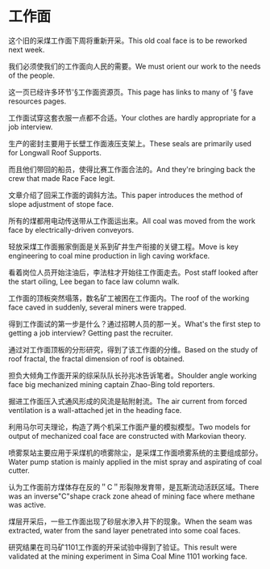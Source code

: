 # 工作面

<p><span class="chinese">这个旧的采煤工作面下周将重新开采。</span><span class="english">This old coal face is to be reworked next week.</span></p>

<p><span class="chinese">我们必须使我们的工作面向人民的需要。</span><span class="english">We must orient our work to the needs of the people.</span></p>

<p><span class="chinese">这一页已经许多环节'§工作面资源页。</span><span class="english">This page has links to many of '§ fave resources pages.</span></p>

<p><span class="chinese">工作面试穿这套衣服一点都不合适。</span><span class="english">Your clothes are hardly appropriate for a job interview.</span></p>

<p><span class="chinese">生产的密封主要用于长壁工作面液压支架上。</span><span class="english">These seals are primarily used for Longwall Roof Supports.</span></p>

<p><span class="chinese">而且他们带回的船员，使得比赛工作面合法的。</span><span class="english">And they're bringing back the crew that made Race Face legit.</span></p>

<p><span class="chinese">文章介绍了回采工作面的调斜方法。</span><span class="english">This paper introduces the method of slope adjustment of stope face.</span></p>

<p><span class="chinese">所有的煤都用电动传送带从工作面运出来。</span><span class="english">All coal was moved from the work face by electrically-driven conveyors.</span></p>

<p><span class="chinese">轻放采煤工作面搬家倒面是关系到矿井生产衔接的关键工程。</span><span class="english">Move is key engineering to coal mine production in ligh caving workface.</span></p>

<p><span class="chinese">看着岗位人员开始注油后，李法柱才开始往工作面走去。</span><span class="english">Post staff looked after the start oiling, Lee began to face law column walk.</span></p>

<p><span class="chinese">工作面的顶板突然塌落，数名矿工被困在工作面内。</span><span class="english">The roof of the working face caved in suddenly, several miners were trapped.</span></p>

<p><span class="chinese">得到工作面试的第一步是什么？通过招聘人员的那一关。</span><span class="english">What's the first step to getting a job interview? Getting past the recruiter.</span></p>

<p><span class="chinese">通过对工作面顶板的分形研究，得到了该工作面的分维。</span><span class="english">Based on the study of roof fractal, the fractal dimension of roof is obtained.</span></p>

<p><span class="chinese">担负大倾角工作面开采的综采队队长孙兆冰告诉笔者。</span><span class="english">Shoulder angle working face big mechanized mining captain Zhao-Bing told reporters.</span></p>

<p><span class="chinese">掘进工作面压入式通风形成的风流是贴附射流。</span><span class="english">The air current from forced ventilation is a wall-attached jet in the heading face.</span></p>

<p><span class="chinese">利用马尔可夫理论，构造了两个机采工作面产量的模拟模型。</span><span class="english">Two models for output of mechanized coal face are constructed with Markovian theory.</span></p>

<p><span class="chinese">喷雾泵站主要应用于采煤机的喷雾除尘，是采煤工作面喷雾系统的主要组成部分。</span><span class="english">Water pump station is mainly applied in the mist spray and aspirating of coal cutter.</span></p>

<p><span class="chinese">认为工作面前方煤体存在反的＂C＂形裂隙发育带，是瓦斯流动活跃区域。</span><span class="english">There was an inverse"C"shape crack zone ahead of mining face where methane was active.</span></p>

<p><span class="chinese">煤层开采后，一些工作面出现了砂层水渗入井下的现象。</span><span class="english">When the seam was extracted, water from the sand layer penetrated into some coal faces.</span></p>

<p><span class="chinese">研究结果在司马矿1101工作面的开采试验中得到了验证。</span><span class="english">This result were validated at the mining experiment in Sima Coal Mine 1101 working face.</span></p>

